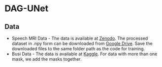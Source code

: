 # DAG-UNet

## Data

* Speech MRI Data - The data is available at [Zenodo](https://zenodo.org/records/10046815). The processed dataset in .npy form can be downloaded from [Google Drive](https://drive.google.com/file/d/1wT64P9YtIot7PrxMrnJRkXJ8T5sBSiWS/view?usp=sharing). Save the downloaded files to the same folder path as the code for training.
* Busi Data - The data is available at [Kaggle](https://www.kaggle.com/datasets/aryashah2k/breast-ultrasound-images-dataset). For data with more than one mask, we add the masks together.
